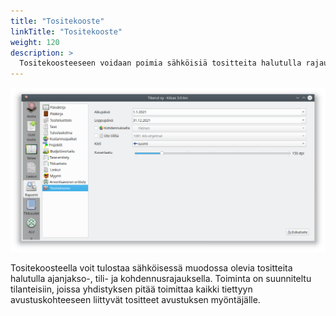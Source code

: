 ```yaml
---
title: "Tositekooste"
linkTitle: "Tositekooste"
weight: 120
description: >
  Tositekoosteeseen voidaan poimia sähköisiä tositteita halutulla rajauksella.
---
```


![](/img/fi/raportit/tositekooste.png)

Tositekoosteella voit tulostaa sähköisessä muodossa olevia tositteita halutulla ajanjakso-, tili- ja kohdennusrajauksella. Toiminta on suunniteltu tilanteisiin, joissa yhdistyksen pitää toimittaa kaikki tiettyyn avustuskohteeseen liittyvät tositteet avustuksen myöntäjälle.
